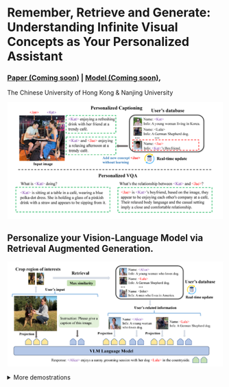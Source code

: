 # Remember, Retrieve and Generate: Understanding Infinite Visual Concepts as Your Personalized Assistant

### [Paper (Coming soon)](https://github.com/Hoar012/Rap-VLM) | [Model (Coming soon)](https://github.com/Hoar012/Rap-VLM),
The Chinese University of Hong Kong & Nanjing University

![./images/.png](./images/intro.png)

## Personalize your Vision-Language Model via Retrieval Augmented Generation.

![./images/.png](./images/framework.png)

<details><summary>More demostrations</summary>

![./images/.png](./images/demo1.png)
![./images/.png](./images/demo2.png)

</details>

